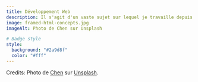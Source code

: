 ```yaml
---
title: Développement Web
description: Il s'agit d'un vaste sujet sur lequel je travaille depuis plus de 15 ans. Voici tout ce que j'ai à partager à ce sujet.
image: framed-html-concepts.jpg
imageAlt: Photo de Chen sur Unsplash

# Badge style
style:
  background: "#2a9d8f"
  color: "#fff"
---
```


Credits: Photo de [Chen](https://unsplash.com/@chen93?utm_content=creditCopyText&utm_medium=referral&utm_source=unsplash) sur [Unsplash](https://unsplash.com/photos/a-desk-with-a-computer-and-speakers-on-it-Qtu3hGinLF8?utm_content=creditCopyText&utm_medium=referral&utm_source=unsplash).
